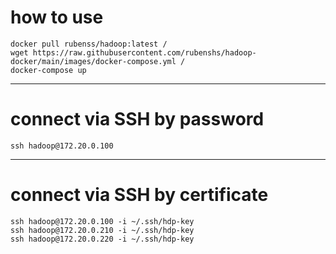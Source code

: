 # how to use
```
docker pull rubenss/hadoop:latest /
wget https://raw.githubusercontent.com/rubenshs/hadoop-docker/main/images/docker-compose.yml /
docker-compose up
```

---

# connect via SSH by password
```
ssh hadoop@172.20.0.100
```

---
# connect via SSH by certificate
```
ssh hadoop@172.20.0.100 -i ~/.ssh/hdp-key
ssh hadoop@172.20.0.210 -i ~/.ssh/hdp-key
ssh hadoop@172.20.0.220 -i ~/.ssh/hdp-key
```
